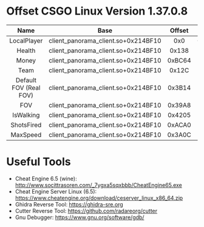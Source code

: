 # Offset CSGO Linux Version 1.37.0.8

| Name | Base | Offset | Type |
| :-: | :-: | :-: | :-: |
| LocalPlayer| client_panorama_client.so+0x214BF10 | 0x0 | Class |
| Health | client_panorama_client.so+0x214BF10 | 0x138 | Int32 |
| Money | client_panorama_client.so+0x214BF10 | 0xBC64 | Int32 |
| Team | client_panorama_client.so+0x214BF10 | 0x12C | Int32 |
| Default FOV (Real FOV) | client_panorama_client.so+0x214BF10 | 0x3B14 | Int 32|
| FOV | client_panorama_client.so+0x214BF10 | 0x39A8 | Int32 |
| IsWalking | client_panorama_client.so+0x214BF10 | 0x4205 | Int32 |
| ShotsFired | client_panorama_client.so+0x214BF10 | 0xACA0 | Int32 |
| MaxSpeed | client_panorama_client.so+0x214BF10 | 0x3A0C | Float |



# Useful Tools
* Cheat Engine 6.5 (wine): http://www.socittrasoren.com/_7ygxa5sqxbbb/CheatEngine65.exe
* Cheat Engine Server Linux (6.5): https://www.cheatengine.org/download/ceserver_linux_x86_64.zip
* Ghidra Reverse Tool: https://ghidra-sre.org
* Cutter Reverse Tool: https://github.com/radareorg/cutter
* Gnu Debugger: https://www.gnu.org/software/gdb/